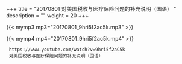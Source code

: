 +++
title = "20170801  对美国税收与医疗保险问题的补充说明（国语） "
description = ""
weight = 20
+++

{{< mymp3 mp3="20170801_9hri5f2ac5k.mp3" >}}

{{< mymp4 mp4="20170801_9hri5f2ac5k.mp4" >}}

     https://www.youtube.com/watch?v=9hri5f2aC5k 
     对美国税收与医疗保险问题的补充说明（国语） 
     

